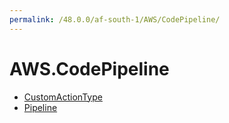 ```yaml
---
permalink: /48.0.0/af-south-1/AWS/CodePipeline/
---
```


# AWS.CodePipeline



* [CustomActionType](CustomActionType.md)
* [Pipeline](Pipeline.md)